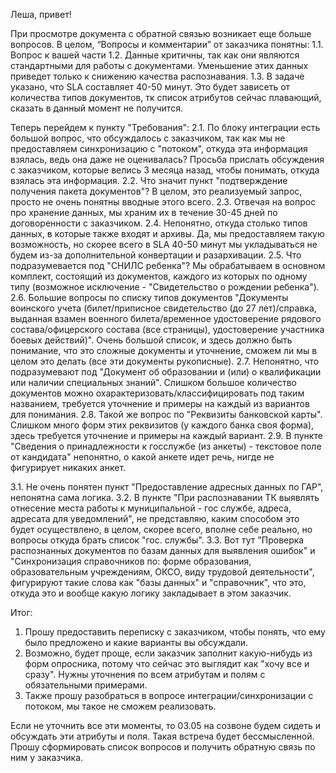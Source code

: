 Леша, привет!

При просмотре документа с обратной связью возникает еще больше вопросов. В целом, “Вопросы и комментарии” от заказчика понятны: 1.1. Вопрос к вашей части 1.2. Данные критичны, так как они являются стандартными для работы с документами. Уменьшение этих данных приведет только к снижению качества распознавания. 1.3. В задаче указано, что SLA составляет 40-50 минут. Это будет зависеть от количества типов документов, тк список атрибутов сейчас плавающий, сказать в данный момент не получится.

Теперь перейдем к пункту "Требования": 2.1. По блоку интеграции есть большой вопрос, что обсуждалось с заказчиком, так как мы не предоставляем синхронизацию с "потоком", откуда эта информация взялась, ведь она даже не оценивалась? Просьба прислать обсуждения с заказчиком, которые велись 3 месяца назад, чтобы понимать, откуда взялась эта информация. 2.2. Что значит пункт "подтверждение получения пакета документов"? В целом, это реализуемый запрос, просто не очень понятны вводные этого всего. 2.3. Отвечая на вопрос про хранение данных, мы храним их в течение 30-45 дней по договоренности с заказчиком. 2.4. Непонятно, откуда столько типов данных, в которые также входят и архивы. Да, мы предоставляем такую возможность, но скорее всего в SLA 40-50 минут мы укладываться не будем из-за дополнительной конвертации и разархивации. 2.5. Что подразумевается под "СНИЛС ребенка"? Мы обрабатываем в основном комплект, состоящий из документов, каждого из которых по одному типу (возможное исключение - "Свидетельство о рождении ребенка"). 2.6. Большие вопросы по списку типов документов "Документы воинского учета (билет/приписное свидетельство (до 27 лет)/справка, выданная взамен военного билета/временное удостоверение рядового состава/офицерского состава (все страницы), удостоверение участника боевых действий)". Очень большой список, и здесь должно быть понимание, что это сложные документы и уточнение, сможем ли мы в целом это делать (все эти документы рукописные). 2.7. Непонятно, что подразумевают под "Документ об образовании и (или) о квалификации или наличии специальных знаний". Слишком большое количество документов можно охарактеризовать/классифицировать под таким названием, требуется уточнение и примеры на каждый из вариантов для понимания. 2.8. Такой же вопрос по "Реквизиты банковской карты". Слишком много форм этих реквизитов (у каждого банка своя форма), здесь требуется уточнение и примеры на каждый вариант. 2.9. В пункте "Сведения о принадлежности к госслужбе (из анкеты) - текстовое поле от кандидата" непонятно, о какой анкете идет речь, нигде не фигурирует никаких анкет.

3.1. Не очень понятен пункт "Предоставление адресных данных по ГАР", непонятна сама логика. 3.2. В пункте "При распознавании ТК выявлять отнесение места работы к муниципальной - гос службе, адреса, адресата для уведомлений", не представляю, каким способом это будет осуществлено, в целом, скорее всего, вполне себе реально, но вопросы откуда брать список "гос. службы". 3.3. Вот тут "Проверка распознанных документов по базам данных для выявления ошибок" и "Синхронизация справочников по: форме образования, образовательным учреждениям, ОКСО, виду трудовой деятельности", фигурируют такие слова как "базы данных" и "справочник", что это, откуда это и вообще какую логику закладывает в этом заказчик.

Итог:

1. Прошу предоставить переписку с заказчиком, чтобы понять, что ему было предложено и какие варианты вы обсуждали.
2. Возможно, будет проще, если заказчик заполнит какую-нибудь из форм опросника, потому что сейчас это выглядит как "хочу все и сразу". Нужны уточнения по всем атрибутам и полям с обязательными примерами.
3. Также прошу разобраться в вопросе интеграции/синхронизации с потоком, мы такое не сможем реализовать.

Если не уточнить все эти моменты, то 03.05 на созвоне будем сидеть и обсуждать эти атрибуты и поля. Такая встреча будет бессмысленной. Прошу сформировать список вопросов и получить обратную связь по ним у заказчика.